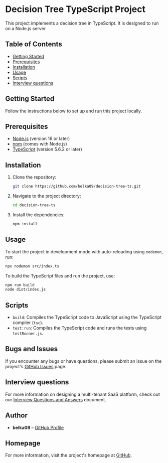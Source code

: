 
# Decision Tree TypeScript Project

This project implements a decision tree in TypeScript. It is designed to run on a Node.js server

## Table of Contents

- [Getting Started](#getting-started)
- [Prerequisites](#prerequisites)
- [Installation](#installation)
- [Usage](#usage)
- [Scripts](#scripts)
- [Interview questions](#interview-questions)

## Getting Started

Follow the instructions below to set up and run this project locally.

## Prerequisites

- [Node.js](https://nodejs.org/) (version 16 or later)
- [npm](https://www.npmjs.com/) (comes with Node.js)
- [TypeScript](https://www.typescriptlang.org/) (version 5.6.2 or later)

## Installation

1. Clone the repository:

   ```bash
   git clone https://github.com/belka09/decision-tree-ts.git
   ```

2. Navigate to the project directory:

   ```bash
   cd decision-tree-ts
   ```

3. Install the dependencies:

   ```bash
   npm install
   ```

## Usage

To start the project in development mode with auto-reloading using `nodemon`, run:

```bash
npx nodemon src/index.ts
```

To build the TypeScript files and run the project, use:

```bash
npm run build
node dist/index.js
```

## Scripts

- `build`: Compiles the TypeScript code to JavaScript using the TypeScript compiler (`tsc`).
- `test:run`: Compiles the TypeScript code and runs the tests using `testRunner.js`.

## Bugs and Issues

If you encounter any bugs or have questions, please submit an issue on the project's [GitHub Issues](https://github.com/belka09/decision-tree-ts/issues) page.

## Interview questions

For more information on designing a multi-tenant SaaS platform, check out our [Interview Questions and Answers](INTERVIEW_QUESTIONS.md) document.

## Author

- **belka09** – [GitHub Profile](https://github.com/belka09)

## Homepage

For more information, visit the project's homepage at [GitHub](https://github.com/belka09/decision-tree-ts#readme).
